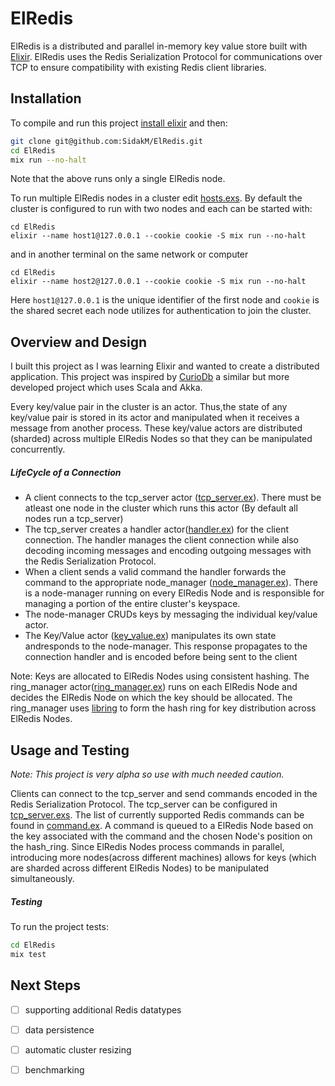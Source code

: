 # ElRedis

ElRedis is a distributed and parallel in-memory key value store built with [Elixir][elixir]. ElRedis uses the Redis Serialization Protocol for communications over TCP to ensure compatibility with existing Redis client libraries. 

## Installation

To compile and run this project [install elixir][install-elixir] and then:
```bash
git clone git@github.com:SidakM/ElRedis.git
cd ElRedis
mix run --no-halt
```
Note that the above runs only a single ElRedis node. 

To run multiple ElRedis nodes in a cluster edit [hosts.exs][host-config]. By default the cluster is configured to run with two nodes and each can be started with:
```
cd ElRedis
elixir --name host1@127.0.0.1 --cookie cookie -S mix run --no-halt
```
and in another terminal on the same network or computer
```
cd ElRedis
elixir --name host2@127.0.0.1 --cookie cookie -S mix run --no-halt
```
Here `host1@127.0.0.1` is the unique identifier of the first node and `cookie` is the shared secret each node utilizes for authentication to join the cluster.

## Overview and Design

I built this project as I was learning Elixir and wanted to create a distributed application. This project was inspired by [CurioDb] a similar but more developed project which uses Scala and Akka.

Every key/value pair in the cluster is an actor. Thus,the state of any key/value pair is stored in its actor and manipulated when it receives a message from another process. These key/value actors are distributed (sharded) across multiple ElRedis Nodes so that they can be manipulated concurrently.


##### LifeCycle of a Connection

- A client connects to the tcp_server actor ([tcp_server.ex][tcp-server]). There must be atleast one node in the cluster which runs this actor (By default all nodes run a tcp_server)
- The tcp_server creates a handler actor([handler.ex][connection-handler]) for the client connection. The handler manages the client connection while also decoding incoming messages and encoding outgoing messages with the Redis Serialization Protocol.
- When a client sends a valid command the handler forwards the command to the appropriate node_manager ([node_manager.ex][node-manager]). There is a node-manager running on every ElRedis Node and is responsible for managing a portion of the entire cluster's keyspace. 
- The node-manager CRUDs keys by messaging the individual key/value actor.
- The Key/Value actor ([key_value.ex][key-value]) manipulates its own state andresponds to the node-manager. This response propagates to the connection handler and is encoded before being sent to the client

Note: Keys are allocated to ElRedis Nodes using consistent hashing. The ring_manager actor([ring_manager.ex][ring-manager]) runs on each ElRedis Node and decides the ElRedis Node on which the key should be allocated. The ring_manager uses [libring][libring] to form the hash ring for key distribution across ElRedis Nodes.

## Usage and Testing

_Note: This project is very alpha so use with much needed caution._

Clients can connect to the tcp_server and send commands encoded in the Redis Serialization Protocol. The tcp_server can be configured in [tcp_server.exs][server-config]. The list of currently supported Redis commands can be found in [command.ex][commands]. A command is queued to a ElRedis Node based on the key associated with the command and the chosen Node's position on the hash_ring. Since ElRedis Nodes process commands in parallel, introducing more nodes(across different machines) allows for keys (which are sharded across different ElRedis Nodes) to be manipulated simultaneously. 

##### Testing
To run the project tests:
```bash
cd ElRedis
mix test
```

## Next Steps
- [ ] supporting additional Redis datatypes
- [ ] data persistence
- [ ] automatic cluster resizing
- [ ] benchmarking 





[tcp-server]: https://github.com/SidakM/ElRedis/blob/master/lib/server/tcp_server.ex
[connection-handler]: https://github.com/SidakM/ElRedis/blob/master/lib/server/handler.ex
[node-manager]: https://github.com/SidakM/ElRedis/blob/master/lib/node_manager/node_manager.ex
[key-value]: https://github.com/SidakM/ElRedis/blob/master/lib/keyspace/key_value.ex
[ring-manager]: https://github.com/SidakM/ElRedis/blob/master/lib/node_manager/ring_manager.ex
[libring]: https://github.com/bitwalker/libring
[install-elixir]: https://elixir-lang.org/install.html
[server-config]: https://github.com/SidakM/ElRedis/blob/master/config/tcp_server.exs
[commands]: https://github.com/SidakM/ElRedis/blob/master/lib/server/command.ex
[elixir]: https://elixir-lang.org/
[host-config]: https://github.com/SidakM/ElRedis/blob/master/config/hosts.exs
[curiodb]: https://github.com/stephenmcd/curiodb